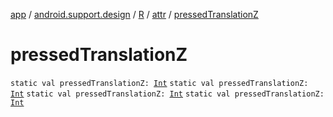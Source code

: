 [app](../../../index.md) / [android.support.design](../../index.md) / [R](../index.md) / [attr](index.md) / [pressedTranslationZ](.)

# pressedTranslationZ

`static val pressedTranslationZ: `[`Int`](https://kotlinlang.org/api/latest/jvm/stdlib/kotlin/-int/index.html)
`static val pressedTranslationZ: `[`Int`](https://kotlinlang.org/api/latest/jvm/stdlib/kotlin/-int/index.html)
`static val pressedTranslationZ: `[`Int`](https://kotlinlang.org/api/latest/jvm/stdlib/kotlin/-int/index.html)
`static val pressedTranslationZ: `[`Int`](https://kotlinlang.org/api/latest/jvm/stdlib/kotlin/-int/index.html)